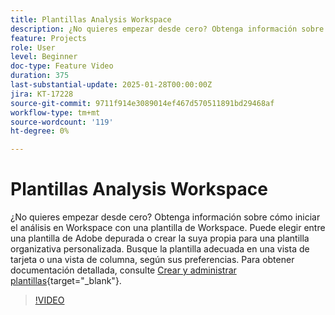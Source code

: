 ```yaml
---
title: Plantillas Analysis Workspace
description: ¿No quieres empezar desde cero? Obtenga información sobre cómo iniciar el análisis en Workspace con una plantilla de Workspace. Puede elegir entre una plantilla de Adobe depurada o crear la suya propia para una plantilla organizativa personalizada. Busque la plantilla adecuada en una vista de tarjeta o una vista de columna, según sus preferencias.
feature: Projects
role: User
level: Beginner
doc-type: Feature Video
duration: 375
last-substantial-update: 2025-01-28T00:00:00Z
jira: KT-17228
source-git-commit: 9711f914e3089014ef467d570511891bd29468af
workflow-type: tm+mt
source-wordcount: '119'
ht-degree: 0%

---
```



# Plantillas Analysis Workspace

¿No quieres empezar desde cero? Obtenga información sobre cómo iniciar el análisis en Workspace con una plantilla de Workspace. Puede elegir entre una plantilla de Adobe depurada o crear la suya propia para una plantilla organizativa personalizada. Busque la plantilla adecuada en una vista de tarjeta o una vista de columna, según sus preferencias. Para obtener documentación detallada, consulte [Crear y administrar plantillas](https://experienceleague.adobe.com/en/docs/analytics-platform/using/cja-workspace/templates/create-templates?lang=en){target="_blank"}.

>[!VIDEO](https://video.tv.adobe.com/v/3443169/?learn=on&enablevpops)
